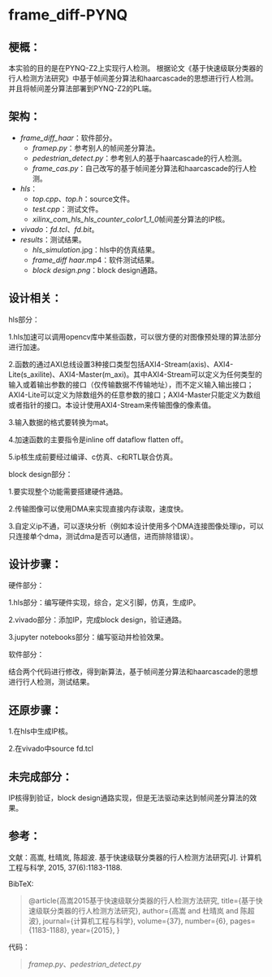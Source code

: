 # frame_diff-PYNQ
## 梗概：

本实验的目的是在PYNQ-Z2上实现行人检测。
根据论文《基于快速级联分类器的行人检测方法研究》中基于帧间差分算法和haarcascade的思想进行行人检测。并且将帧间差分算法部署到PYNQ-Z2的PL端。

## 架构：

- *frame_diff_haar*：软件部分。
  - *framep.py*：参考别人的帧间差分算法。
  - *pedestrian_detect.py*：参考别人的基于haarcascade的行人检测。
  - *frame_cas.py*：自己改写的基于帧间差分算法和haarcascade的行人检测。
- *hls*：
  - *top.cpp*、*top.h*：source文件。
  - *test.cpp*：测试文件。
  - *xilinx_com_hls_hls_counter_color1_1_0*帧间差分算法的IP核。
- *vivado*：*fd.tcl*、*fd.bit*。
- *results*：测试结果。
  - *hls_simulation*.jpg：hls中的仿真结果。
  - *frame_diff haar*.mp4：软件测试结果。
  - *block design.png*：block design通路。

## 设计相关：

hls部分：

1.hls加速可以调用opencv库中某些函数，可以很方便的对图像预处理的算法部分进行加速。

2.函数的通过AXI总线设置3种接口类型包括AXI4-Stream(axis)、AXI4-Lite(s_axilite)、AXI4-Master(m_axi)。其中AXI4-Stream可以定义为任何类型的输入或着输出参数的接口（仅传输数据不传输地址），而不定义输入输出接口；AXI4-Lite可以定义为除数组外的任意参数的接口；AXI4-Master只能定义为数组或者指针的接口。本设计使用AXI4-Stream来传输图像的像素值。

3.输入数据的格式要转换为mat。

4.加速函数的主要指令是inline off dataflow flatten off。

5.ip核生成前要经过编译、c仿真、c和RTL联合仿真。

block design部分：

1.要实现整个功能需要搭建硬件通路。

2.传输图像可以使用DMA来实现直接内存读取，速度快。

3.自定义ip不通，可以逐块分析（例如本设计使用多个DMA连接图像处理ip，可以只连接单个dma，测试dma是否可以通信，进而排除错误）。

## 设计步骤：

硬件部分：

1.hls部分：编写硬件实现，综合，定义引脚，仿真，生成IP。

2.vivado部分：添加IP，完成block design，验证通路。

3.jupyter notebooks部分：编写驱动并检验效果。

软件部分：

结合两个代码进行修改，得到新算法，基于帧间差分算法和haarcascade的思想进行行人检测，测试结果。



## 还原步骤：

1.在hls中生成IP核。

2.在vivado中source fd.tcl

## 未完成部分：

IP核得到验证，block design通路实现，但是无法驱动来达到帧间差分算法的效果。

## 参考：

文献：高嵩, 杜晴岚, 陈超波. 基于快速级联分类器的行人检测方法研究[J]. 计算机工程与科学, 2015, 37(6):1183-1188.

BibTeX:

> @article{高嵩2015基于快速级联分类器的行人检测方法研究,
> title={基于快速级联分类器的行人检测方法研究},
> author={高嵩 and 杜晴岚 and 陈超波},
> journal={计算机工程与科学},
> volume={37},
> number={6},
> pages={1183-1188},
> year={2015},
> }

代码：

> *framep.py*、*pedestrian_detect.py*

